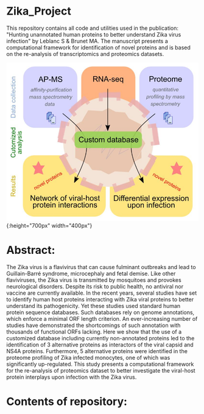 # Zika_Project

This repository contains all code and utilities used in the publication: "Hunting unannotated human proteins to better understand Zika virus infection" by Leblanc S & Brunet MA.
The manuscript presents a computational framework for identification of novel proteins and is based on the re-analysis of transcriptomics and proteomics datasets.

![Graphical abstract](https://github.com/MAB-Lab/Zika_Project/blob/master/Graphical_abstract.JPG){:height="700px" width="400px"}

# Abstract:
The Zika virus is a flavivirus that can cause fulminant outbreaks and lead to Guillain-Barré syndrome, microcephaly and fetal demise. Like other flaviviruses, the Zika virus is transmitted by mosquitoes and provokes neurological disorders. Despite its risk to public health, no antiviral nor vaccine are currently available. In the recent years, several studies have set to identify human host proteins interacting with Zika viral proteins to better understand its pathogenicity. Yet these studies used standard human protein sequence databases. Such databases rely on genome annotations, which enforce a minimal ORF length criterion. An ever-increasing number of studies have demonstrated the shortcomings of such annotation with thousands of functional ORFs lacking. Here we show that the use of a customized database including currently non-annotated proteins led to the identification of 3 alternative proteins as interactors of the viral capsid and NS4A proteins. Furthermore, 5 alternative proteins were identified in the proteome profiling of Zika infected monocytes, one of which was significantly up-regulated. This study presents a computational framework for the re-analysis of proteomics dataset to better investigate the viral-host protein interplays upon infection with the Zika virus.

# Contents of repository:
